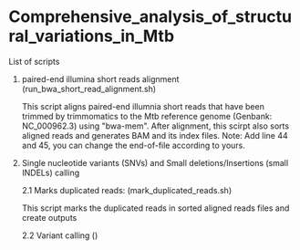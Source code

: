 # Comprehensive_analysis_of_structural_variations_in_Mtb
List of scripts
1. paired-end illumina short reads alignment (run_bwa_short_read_alignment.sh)
   
   This script aligns paired-end illumnia short reads that have been trimmed by trimmomatics to the Mtb reference genome (Genbank: NC_000962.3) using "bwa-mem".
   After alignment, this scirpt also sorts aligned reads and generates BAM and its index files.
   Note: Add line 44 and 45, you can change the end-of-file according to yours.

2. Single nucleotide variants (SNVs) and Small deletions/Insertions (small INDELs) calling

      2.1 Marks duplicated reads: (mark_duplicated_reads.sh)

      This script marks the duplicated reads in sorted aligned reads files and create outputs

      2.2 Variant calling ()
